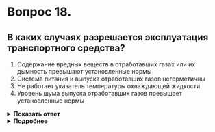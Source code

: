 # Вопрос 18.

## В каких случаях разрешается эксплуатация транспортного средства?

1. Содержание вредных веществ в отработавших газах или их дымность превышают установленные нормы
2. Система питания и выпуска отработавших газов негерметичны
3. Не работает указатель температуры охлаждающей жидкости
4. Уровень шума выпуска отработавших газов превышает установленные нормы

<details>
<summary><b>Показать ответ</b></summary>
Правильный ответ: 3
</details>
<details>
<summary><b>Подробнее</b></summary>
При следующих неисправностях: содержание вредных веществ в отработавших газах или их дымность превышают установленные нормы; нарушена герметичность системы питания (топливной системы); уровень внешнего шума превышает установленные нормы согласно пунктам 8.1, 8.2, 8.5, эксплуатация транспортных средств запрещена. 
Особенно будьте внимательны к подтеканию топлива, проявлением которого является запах. Такая неисправность грозит загоранием автомобиля, который не всегда удаётся потушить. Эксплуатация не запрещается, если не работает указатель температуры охлаждающей жидкости.
("Перечень неисправностей")
</details>